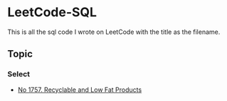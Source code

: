 # LeetCode-SQL
This is all the sql code I wrote on LeetCode with the title as the filename.

## Topic

### Select

- [No 1757. Recyclable and Low Fat Products](Select/1757_Recyclable_and_Low_Fat_Products.sql)

